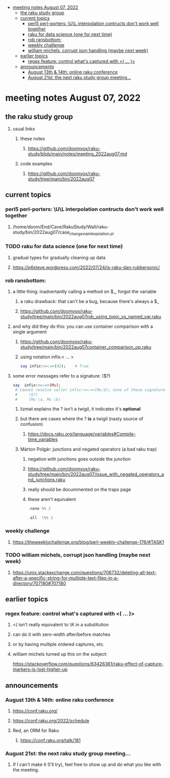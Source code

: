 - [meeting notes August 07, 2022](#org2bb1f90)
  - [the raku study group](#org41bbc95)
  - [current topics](#org319a837)
    - [perl5 perl-porters: \U\L interpolation contructs don't work well together](#orgb31fb9f)
    - [raku for data science  (one for next time)](#orge1564ee)
    - [rob ransbottom:](#org54939ac)
    - [weekly challenge](#orgeb11493)
    - [william michels, corrupt json handling (maybe next week)](#orgf1dcdc2)
  - [earlier topics](#org6e8ef29)
    - [regex feature: control what's captured with <( &#x2026; )>](#orgd6e21c5)
  - [announcements](#org00d5d17)
    - [August 13th & 14th: online raku conference](#org42fa108)
    - [August 21st: the next raku study group meeting&#x2026;](#orgcbcadb3)


<a id="org2bb1f90"></a>

# meeting notes August 07, 2022


<a id="org41bbc95"></a>

## the raku study group

1.  usual links

    1.  these notes
    
        1.  <https://github.com/doomvox/raku-study/blob/main/notes/meeting_2022aug07.md>
    
    2.  code examples
    
        1.  <https://github.com/doomvox/raku-study/tree/main/bin/2022aug07>


<a id="org319a837"></a>

## current topics


<a id="orgb31fb9f"></a>

### perl5 perl-porters: \U\L interpolation contructs don't work well together

1.  /home/doom/End/Cave/RakuStudy/Wall/raku-study/bin/2022aug07/case<sub>change</sub><sub>via</sub><sub>interpolation.pl</sub>


<a id="orge1564ee"></a>

### TODO raku for data science  (one for next time)

1.  gradual types for gradually cleaning up data

2.  <https://p6steve.wordpress.com/2022/07/24/is-raku-dan-rubbersonic/>


<a id="org54939ac"></a>

### rob ransbottom:

1.  a little thing: inadvertantly calling a method on $\_, forgot the variable

    1.  a raku drawback: that can't be a bug, because there's always a $\_
    
    2.  <https://github.com/doomvox/raku-study/tree/main/bin/2022aug07rob_using_topic_vs_named_var.raku>

2.  and why did they do this: you can use container comparison with a single argument

    1.  <https://github.com/doomvox/raku-study/tree/main/bin/2022aug07container_comparison_op.raku>
    
    2.  using notation infix:< &#x2026; >
    
        ```raku
        say infix:<=:=>(42);    # True
        ```

3.  some error messages refer to a signature: ($?)

    ```raku
    say  infix:<=:=>(Mu); 
     # Cannot resolve caller infix:<=:=>(Mu:U); none of these signatures match:
     #     ($?)
     #     (Mu \a, Mu \b)
    ```
    
    1.  lizmat explains the ? isn't a twigil, it indicates it's **optional**
    
    2.  but there are cases where the ? **is** a twigil (nasty source of confusion)
    
        1.  <https://docs.raku.org/language/variables#Compile-time_variables>
    
    3.  Márton Polgár: junctions and negated operators (a bad raku trap)
    
        1.  negation with junctions goes outside the junction
        
        2.  <https://github.com/doomvox/raku-study/tree/main/bin/2022aug07/issue_with_negated_operators_and_junctions.raku>
        
        3.  really should be docummented on the traps page
        
        4.  these aren't equivalent
        
            ```raku
            .none %% 2 
            ```
            
            ```raku
            .all  !%% 2 
            ```


<a id="orgeb11493"></a>

### weekly challenge

1.  <https://theweeklychallenge.org/blog/perl-weekly-challenge-176/#TASK1>


<a id="orgf1dcdc2"></a>

### TODO william michels, corrupt json handling (maybe next week)

1.  <https://unix.stackexchange.com/questions/706732/deleting-all-text-after-a-specific-string-for-multiple-text-files-in-a-directory/707180#707180>


<a id="org6e8ef29"></a>

## earlier topics


<a id="orgd6e21c5"></a>

### regex feature: control what's captured with <( &#x2026; )>

1.  <( isn't really equivalent to \K in a substitution

2.  can do it with zero-width after/before matches

3.  or by having multiple ordered captures, etc.

4.  william michels turned up this on the subject:

    <https://stackoverflow.com/questions/63426361/raku-effect-of-capture-markers-is-lost-higher-up>


<a id="org00d5d17"></a>

## announcements


<a id="org42fa108"></a>

### August 13th & 14th: online raku conference

1.  <https://conf.raku.org/>

2.  <https://conf.raku.org/2022/schedule>

3.  Red, an ORM for Raku

    1.  <https://conf.raku.org/talk/181>


<a id="orgcbcadb3"></a>

### August 21st: the next raku study group meeting&#x2026;

1.  If I can't make it (I'll try), feel free to show up and do what you like with the meeting.
